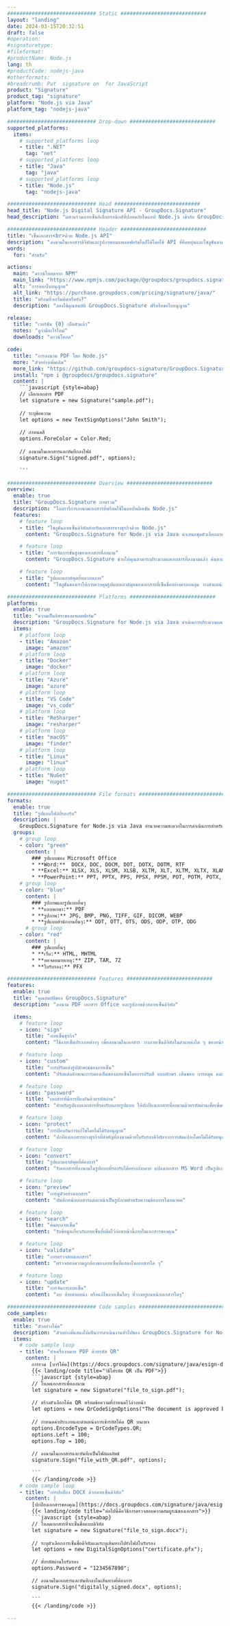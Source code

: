 ```yaml
---
############################# Static ############################
layout: "landing"
date: 2024-03-15T20:32:51
draft: false
#operation: 
#signaturetype: 
#fileformat: 
#productName: Node.js
lang: th
#productCode: nodejs-java
#otherformats: 
#breadcrumb: Put  signature on  for JavaScript
product: "Signature"
product_tag: "signature"
platform: "Node.js via Java"
platform_tag: "nodejs-java"

############################# Drop-down ############################
supported_platforms:
  items:
    # supported_platforms loop
    - title: ".NET"
      tag: "net"
    # supported_platforms loop
    - title: "Java"
      tag: "java"
    # supported_platforms loop
    - title: "Node.js"
      tag: "nodejs-java"

############################# Head ############################
head_title: "Node.js Digital Signature API - GroupDocs.Signature"
head_description: "ผสานรวมลายเซ็นอิเล็กทรอนิกส์ที่ปลอดภัยในแอป Node.js เข้ากับ GroupDocs.Signature ปรับปรุงเวิร์กโฟลว์การเซ็นเอกสารอย่างง่ายดายและมีประสิทธิภาพ"

############################# Header ############################
title: "เซ็นเอกสาร<br>ด้วย Node.js API"
description: "ลงนามในเอกสารดิจิทัลและรูปภาพบนแพลตฟอร์มใดก็ได้โดยใช้ API ที่ยืดหยุ่นและโซลูชันตามแอปสำหรับโปรแกรมเมอร์และผู้ใช้ปลายทาง"
words:
  for: "สำหรับ"

actions:
  main: "ดาวน์โหลดจาก NPM"
  main_link: "https://www.npmjs.com/package/@groupdocs/groupdocs.signature/"
  alt: "การออกใบอนุญาต"
  alt_link: "https://purchase.groupdocs.com/pricing/signature/java/"
  title: "พร้อมที่จะเริ่มต้นหรือยัง?"
  description: "ลองใช้คุณสมบัติ GroupDocs.Signature ฟรีหรือขอใบอนุญาต"

release:
  title: "เวอร์ชัน {0} เปิดตัวแล้ว"
  notes: "ดูว่ามีอะไรใหม่"
  downloads: "ดาวน์โหลด"

code:
  title: "การลงนาม PDF โดย Node.js"
  more: "ตัวอย่างเพิ่มเติม"
  more_link: "https://github.com/groupdocs-signature/GroupDocs.Signature-for-Node.js-via-Java/"
  install: "npm i @groupdocs/groupdocs.signature"
  content: |
    ```javascript {style=abap}   
    // เลือกเอกสาร PDF
    let signature = new Signature("sample.pdf");
    
    // ระบุข้อความ
    let options = new TextSignOptions("John Smith");
    
    // กำหนดสี
    options.ForeColor = Color.Red;
    
    // ลงนามในเอกสารและบันทึกลงไฟล์
    signature.Sign("signed.pdf", options);
    
    ```

############################# Overview ############################
overview:
  enable: true
  title: "GroupDocs.Signature ภาพรวม"
  description: "ไลบรารีการลงนามเอกสารที่พร้อมใช้ในแอปพลิเคชัน Node.js"
  features:
    # feature loop
    - title: "โซลูชันลายเซ็นดิจิทัลสำหรับเอกสารทางธุรกิจด้วย Node.js"
      content: "GroupDocs.Signature for Node.js via Java นำเสนอชุดตัวเลือกลายเซ็นดิจิทัลที่ครอบคลุมสำหรับ PDF, เอกสาร Office และรูปภาพ ข้อความ บาร์โค้ด รูปภาพ ใบรับรองดิจิทัล และข้อมูลเมตามีให้บริการ การประมวลผลเอกสารที่คล่องตัวทำให้มั่นใจได้ถึงประสิทธิภาพ"

    # feature loop
    - title: "การจัดการขั้นสูงของเอกสารที่ลงนาม"
      content: "GroupDocs.Signature ช่วยให้คุณสามารถประมวลผลเอกสารที่ลงนามแล้ว ค้นหาและตรวจสอบลายเซ็นโดยใช้เกณฑ์ต่างๆ นอกจากนี้ ดึงข้อมูลเอกสารโดยละเอียดหรือสร้างภาพตัวอย่างหน้าต่างๆ"

    # feature loop
    - title: "รูปแบบเอาต์พุตที่หลากหลาย"
      content: "โซลูชันของเราให้การควบคุมรูปแบบเอาต์พุตของเอกสารที่เซ็นชื่ออย่างครอบคลุม วางตำแหน่งลายเซ็นบนหน้าใดๆ ได้อย่างแม่นยำและปรับแต่งลักษณะที่ปรากฏ บันทึกเอกสารที่ลงนามในรูปแบบที่รองรับมากมาย และเลือกรักษาความปลอดภัยด้วยรหัสผ่าน"

############################# Platforms ############################
platforms:
  enable: true
  title: "ความเป็นอิสระของแพลตฟอร์ม"
  description: "GroupDocs.Signature for Node.js via Java ดำเนินการประมวลผลเอกสารด้วยระบบปฏิบัติการต่างๆ"
  items:
    # platform loop
    - title: "Amazon"
      image: "amazon"
    # platform loop
    - title: "Docker"
      image: "docker"
    # platform loop
    - title: "Azure"
      image: "azure"
    # platform loop
    - title: "VS Code"
      image: "vs_code"
    # platform loop
    - title: "ReSharper"
      image: "resharper"
    # platform loop
    - title: "macOS"
      image: "finder"
    # platform loop
    - title: "Linux"
      image: "linux"
    # platform loop
    - title: "NuGet"
      image: "nuget"

############################# File formats ############################
formats:
  enable: true
  title: "รูปแบบไฟล์ที่รองรับ"
  description: |
    GroupDocs.Signature for Node.js via Java อำนวยความสะดวกในการดำเนินการสำหรับ [รูปแบบไฟล์ยอดนิยม](https://docs.groupdocs.com/signature/java/supported-document-formats/)
  groups:
    # group loop
    - color: "green"
      content: |
        ### รูปแบบของ Microsoft Office
        * **Word:**  DOCX, DOC, DOCM, DOT, DOTX, DOTM, RTF
        * **Excel:** XLSX, XLS, XLSM, XLSB, XLTM, XLT, XLTM, XLTX, XLAM, SXC, SpreadsheetML
        * **PowerPoint:** PPT, PPTX, PPS, PPSX, PPSM, POT, POTM, POTX, PPTM
    # group loop
    - color: "blue"
      content: |
        ### รูปภาพและรูปแบบอื่นๆ
        * **แบบพกพา:** PDF
        * **รูปภาพ:** JPG, BMP, PNG, TIFF, GIF, DICOM, WEBP
        * **รูปแบบสำนักงานอื่นๆ:** ODT, OTT, OTS, ODS, ODP, OTP, ODG
      # group loop
    - color: "red"
      content: |
        ### รูปแบบอื่นๆ
        * **เว็บ:** HTML, MHTML
        * **หอจดหมายเหตุ:** ZIP, TAR, 7Z
        * **ใบรับรอง:** PFX

############################# Features ############################
features:
  enable: true
  title: "คุณสมบัติของ GroupDocs.Signature"
  description: "ลงนาม PDF เอกสาร Office และรูปภาพด้วยลายเซ็นดิจิทัล"

  items:
    # feature loop
    - icon: "sign"
      title: "ลายเซ็นธุรกิจ"
      content: "ใช้ลายเซ็นประเภทต่างๆ เพื่อลงนามในเอกสาร วางลายเซ็นดิจิทัลในตำแหน่งใด ๆ ของหน้าได้อย่างแม่นยำ"

    # feature loop
    - icon: "custom"
      title: "การปรับแต่งรูปลักษณ์ของลายเซ็น"
      content: "ปรับแต่งลักษณะการมองเห็นของลายเซ็นโดยการปรับสี แบบอักษร เส้นขอบ การหมุน และอื่นๆ เพื่อให้ได้ผลลัพธ์ตามที่คุณต้องการ"

    # feature loop
    - icon: "password"
      title: "เอกสารที่มีการป้องกันด้วยรหัสผ่าน"
      content: "สำหรับรูปแบบเอกสารที่รองรับหลายรูปแบบ ให้ปกป้องเอกสารที่ลงนามด้วยรหัสผ่านเพื่อเพิ่มความปลอดภัย"

    # feature loop
    - icon: "protect"
      title: "การป้องกันการแก้ไขโดยไม่ได้รับอนุญาต"
      content: "ปกป้องเอกสารทางธุรกิจที่สำคัญที่ลงนามด้วยใบรับรองดิจิทัลจากการดัดแปลงโดยไม่ได้รับอนุญาต"

    # feature loop
    - icon: "convert"
      title: "รูปแบบเอาต์พุตที่ต้องการ"
      content: "รับเอกสารที่ลงนามในรูปแบบที่รองรับได้อย่างง่ายดาย แปลงเอกสาร MS Word เป็นรูปแบบ PDF ได้อย่างง่ายดาย"

    # feature loop
    - icon: "preview"
      title: "การดูตัวอย่างเอกสาร"
      content: "บันทึกหน้าเอกสารแต่ละหน้าเป็นรูปภาพสำหรับความต้องการในอนาคต"

    # feature loop
    - icon: "search"
      title: "ค้นหาลายเซ็น"
      content: "รับข้อมูลเกี่ยวกับลายเซ็นที่เพิ่มไว้ก่อนหน้านี้ภายในเอกสารของคุณ"

    # feature loop
    - icon: "validate"
      title: "การตรวจสอบเอกสาร"
      content: "ตรวจสอบความถูกต้องของลายเซ็นที่แสดงในเอกสารใด ๆ"

    # feature loop
    - icon: "update"
      title: "การจัดการลายเซ็น"
      content: "ลบ ย้ายตำแหน่ง หรือแก้ไขลายเซ็นใดๆ ที่วางอยู่บนหน้าเอกสารใดๆ"

############################# Code samples ############################
code_samples:
  enable: true
  title: "ตัวอย่างโค้ด"
  description: "ตัวอย่างที่แสดงให้เห็นการดำเนินงานทั่วไปของ GroupDocs.Signature for Node.js via Java"
  items:
    # code sample loop
    - title: "ทำเครื่องหมาย PDF ด้วยรหัส QR"
      content: |
        การรวม [บาร์โค้ด](https://docs.groupdocs.com/signature/java/esign-document-with-qr-code-signature/) ลงในหน้าเอกสาร PDF เฉพาะสามารถปรับปรุงกระบวนการทางธุรกิจได้ ส่วนนี้จะแสดงตัวอย่างการเพิ่มโค้ด QR โดยใช้ GroupDocs.Signature for Node.js via Java
        {{< landing/code title="วิธีใส่รหัส QR เป็น PDF">}}
        ```javascript {style=abap}
        // โหลดเอกสารเพื่อลงนาม
        let signature = new Signature("file_to_sign.pdf");
        
        // สร้างตัวเลือกโค้ด QR พร้อมข้อความที่กำหนดไว้ล่วงหน้า
        let options = new QrCodeSignOptions("The document is approved by John Smith");
        
        // กำหนดค่าประเภทและตำแหน่งการเข้ารหัสโค้ด QR บนเพจ
        options.EncodeType = QrCodeTypes.QR;
        options.Left = 100;
        options.Top = 100;
            
        // ลงนามในเอกสารและบันทึกเป็นไฟล์ผลลัพธ์
        signature.Sign("file_with_QR.pdf", options);
        
        ```
        {{< /landing/code >}}
    # code sample loop
    - title: "การปกป้อง DOCX ด้วยลายเซ็นดิจิทัล"
      content: |
        [ปกป้องเอกสารของคุณ](https://docs.groupdocs.com/signature/java/esign-document-with-digital-signature/) ด้วยลายเซ็นตามใบรับรองดิจิทัล ลายเซ็นดิจิทัลช่วยปกป้องเอกสารทางธุรกิจของคุณจากการเปลี่ยนแปลงเนื้อหา
        {{< landing/code title="ต่อไปนี้คือวิธีการตรวจสอบความสมบูรณ์ของเอกสาร">}}
        ```javascript {style=abap}   
        // โหลดเอกสารที่จะเซ็นชื่อแบบดิจิทัล
        let signature = new Signature("file_to_sign.docx");
        
        // ระบุตัวเลือกการเซ็นชื่อดิจิทัลและระบุเส้นทางไปยังไฟล์ใบรับรอง
        let options = new DigitalSignOptions("certificate.pfx");

        // ตั้งรหัสผ่านใบรับรอง
        options.Password = "1234567890";

        // ลงนามในเอกสารและบันทึกลงในเส้นทางที่ต้องการ
        signature.Sign("digitally_signed.docx", options);

        ```
        {{< /landing/code >}}

---
```

